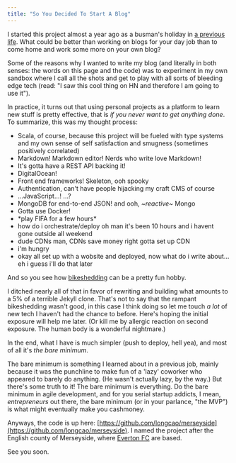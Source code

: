 ```yaml
---
title: "So You Decided To Start A Blog"
---
```


I started this project almost a year ago as a busman's holiday in [a previous life](http://tech.kinja.com/). What could be better than working on blogs for your day job than to come home and work some more on your own blog?

Some of the reasons why I wanted to write my blog (and literally in both senses: the words on this page and the code) was to experiment in my own sandbox where I call all the shots and get to play with all sorts of bleeding edge tech (read: "I saw this cool thing on HN and therefore I am going to use it").

In practice, it turns out that using personal projects as a platform to learn new stuff is pretty effective, that is _if you never want to get anything done_. To summarize, this was my thought process:

* Scala, of course, because this project will be fueled with type systems and my own sense of self satisfaction and smugness (sometimes positively correlated)
* Markdown! Markdown editor! Nerds who write love Markdown!
* It's gotta have a REST API backing it!
* DigitalOcean!
* Front end frameworks! Skeleton, ooh spooky
* Authentication, can't have people hijacking my craft CMS of course
* ...JavaScript...! ...?
* MongoDB for end-to-end JSON! and ooh, _~reactive~_ Mongo
* Gotta use Docker!
* \*play FIFA for a few hours\*
* how do i orchestrate/deploy oh man it's been 10 hours and i havent gone outside all weekend
* dude CDNs man, CDNs save money right gotta set up CDN
* i'm hungry
* okay all set up with a wobsite and deployed, now what do i write about... eh i guess i'll do that later

And so you see how [bikeshedding](http://en.wiktionary.org/wiki/bikeshedding) can be a pretty fun hobby.

I ditched nearly all of that in favor of rewriting and building what amounts to a 5% of a terrible Jekyll clone. That's not to say that the rampant bikeshedding wasn't good, in this case I think doing so let me touch _a lot_ of new tech I haven't had the chance to before. Here's hoping the initial exposure will help me later. (Or kill me by allergic reaction on second exposure. The human body is a wonderful nightmare.)

In the end, what I have is much simpler (push to deploy, hell yea), and most of all it's _the bare minimum_.

The bare minimum is something I learned about in a previous job, mainly because it was the punchline to make fun of a 'lazy' coworker who appeared to barely do anything. (He wasn't actually lazy, by the way.) But there's some truth to it! The bare minimum is everything. Do the bare minimum in agile development, and for you serial startup addicts, I mean, _entrepreneurs_ out there, the bare minimum (or in your parlance, "the MVP") is what might eventually make you cashmoney.

Anyways, the code is up here: [https://github.com/longcao/merseyside](https://github.com/longcao/merseyside). I named the project after the English county of Merseyside, where [Everton FC](http://www.evertonfc.com/) are based.

See you soon.